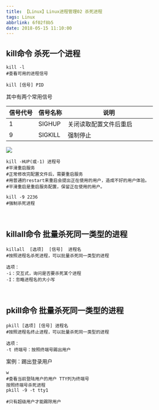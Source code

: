 ```yaml
---
title: 【Linux】Linux进程管理02 杀死进程
tags: Linux
abbrlink: 6f02f8b5
date: 2018-05-15 11:10:00
---
```



## kill命令 杀死一个进程
```
kill -l
#查看可用的进程信号

kill [信号] PID
```
<style>
table th:nth-of-type(1){
width: 20%;
}
table th:nth-of-type(2){
width: 20%;
}
table th:nth-of-type(3){
width: 60%;
}
</style>

其中有两个常用信号

| 信号代号     |   信号名称     |   说明 |
|-----------|----------|--------|
| 1           |    SIGHUP   |    关闭读取配置文件后重启 |
| 9     |          SIGKILL  |    强制停止 |

![](/img/IMG37.png)

```
kill -HUP(或-1) 进程号
#平滑重启服务
#正常修改完配置文件后，需要重启服务
#用普通的restart来重启会提出正在使用的用户，造成不好的用户体验。
#平滑重启是重启服务配置，保留正在使用的用户。 

kill -9 2236
#强制杀死进程
```



<br>  

## killall命令 批量杀死同一类型的进程
```
killall  [选项]  [信号]  进程名 
#按照进程名杀死进程，可以批量杀死同一类型的进程

选项：
-i：交互式，询问是否要杀死某个进程
-I：忽略进程名的大小写
```
<br>  



## pkill命令 批量杀死同一类型的进程
```
pkill [选项] [信号] 进程名 
#按照进程名终止进程，可以批量杀死同一类型的进程

选项：
-t 终端号：按照终端号踢出用户
```


案例：踢出登录用户
```
w 
#查看当前登陆用户的用户 TTY列为终端号
按照终端号杀死进程
pkill -9 -t tty1

#只有超级用户才能踢除用户 
```
